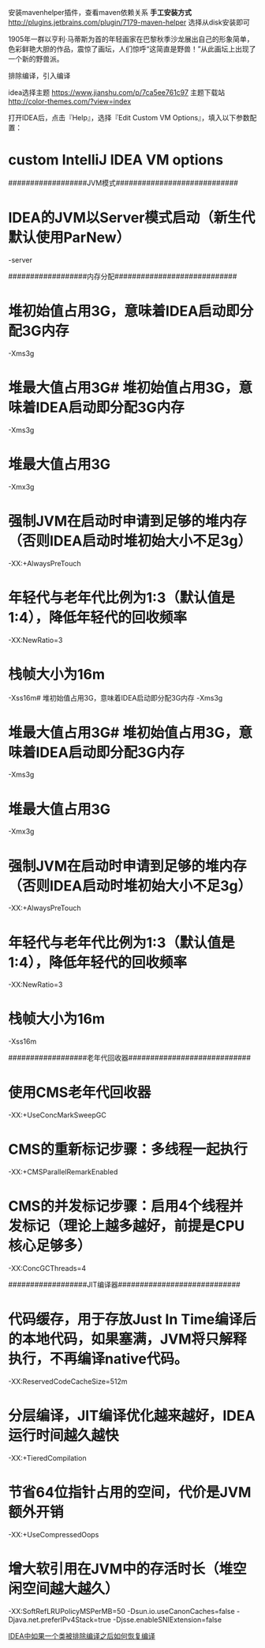 
安装mavenhelper插件，查看maven依赖关系
**手工安装方式**
http://plugins.jetbrains.com/plugin/7179-maven-helper
选择从disk安装即可



1905年一群以亨利·马蒂斯为首的年轻画家在巴黎秋季沙龙展出自己的形象简单，色彩鲜艳大胆的作品，震惊了画坛，人们惊呼“这简直是野兽！”从此画坛上出现了一个新的野兽派。



排除编译，引入编译

idea选择主题
https://www.jianshu.com/p/7ca5ee761c97
主题下载站
http://color-themes.com/?view=index


打开IDEA后，点击『Help』，选择『Edit Custom VM Options』，填入以下参数配置：
# custom IntelliJ IDEA VM options

##################JVM模式############################
# IDEA的JVM以Server模式启动（新生代默认使用ParNew）
-server
 
##################内存分配############################
# 堆初始值占用3G，意味着IDEA启动即分配3G内存
-Xms3g
# 堆最大值占用3G# 堆初始值占用3G，意味着IDEA启动即分配3G内存
-Xms3g
# 堆最大值占用3G
-Xmx3g
# 强制JVM在启动时申请到足够的堆内存（否则IDEA启动时堆初始大小不足3g）
-XX:+AlwaysPreTouch
# 年轻代与老年代比例为1:3（默认值是1:4），降低年轻代的回收频率
-XX:NewRatio=3
# 栈帧大小为16m
-Xss16m# 堆初始值占用3G，意味着IDEA启动即分配3G内存
-Xms3g
# 堆最大值占用3G# 堆初始值占用3G，意味着IDEA启动即分配3G内存
-Xms3g
# 堆最大值占用3G
-Xmx3g
# 强制JVM在启动时申请到足够的堆内存（否则IDEA启动时堆初始大小不足3g）
-XX:+AlwaysPreTouch
# 年轻代与老年代比例为1:3（默认值是1:4），降低年轻代的回收频率
-XX:NewRatio=3
# 栈帧大小为16m
-Xss16m
  
##################老年代回收器############################
# 使用CMS老年代回收器
-XX:+UseConcMarkSweepGC
# CMS的重新标记步骤：多线程一起执行
-XX:+CMSParallelRemarkEnabled
# CMS的并发标记步骤：启用4个线程并发标记（理论上越多越好，前提是CPU核心足够多）
-XX:ConcGCThreads=4
 
##################JIT编译器############################
# 代码缓存，用于存放Just In Time编译后的本地代码，如果塞满，JVM将只解释执行，不再编译native代码。
-XX:ReservedCodeCacheSize=512m
# 分层编译，JIT编译优化越来越好，IDEA运行时间越久越快
-XX:+TieredCompilation
# 节省64位指针占用的空间，代价是JVM额外开销
-XX:+UseCompressedOops
# 增大软引用在JVM中的存活时长（堆空闲空间越大越久）
-XX:SoftRefLRUPolicyMSPerMB=50
-Dsun.io.useCanonCaches=false
-Djava.net.preferIPv4Stack=true
-Djsse.enableSNIExtension=false


[IDEA中如果一个类被排除编译之后如何恢复编译](https://jingyan.baidu.com/article/9989c746eb4f15f648ecfe9d.html)

